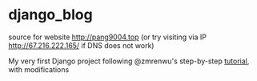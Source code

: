 # django_blog

source for website http://pang9004.top (or try visiting via IP http://67.216.222.165/ if DNS does not work)

My very first Django project following @zmrenwu's step-by-step [tutorial](http://zmrenwu.com/post/2/), with modifications
